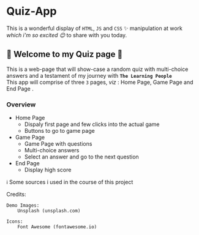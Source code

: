 # Quiz-App


This is a wonderful display of `HTML`, `JS` and `CSS` :sparkles: manipulation at work <br>
*which i'm so excited :blush:* to share with you today.

## :blossom: Welcome to my Quiz page :blossom:

This is a web-page that will show-case a random quiz with multi-choice answers and a testament of my journey with **`The Learning People`**<br>
This app will comprise of three `3` pages, *viz* : Home Page, Game Page and End Page .

### Overview

* Home Page
  * Dispaly first page and few clicks into the actual game
  * Buttons to go to game page
* Game Page
  * Game Page with questions
  * Multi-choice answers
  * Select an answer and go to the next question
* End Page
  * Display high score

:information_source: Some sources i used in the course of this project

Credits:

	Demo Images:
		Unsplash (unsplash.com)

	Icons:
		Font Awesome (fontawesome.io)

	
  
